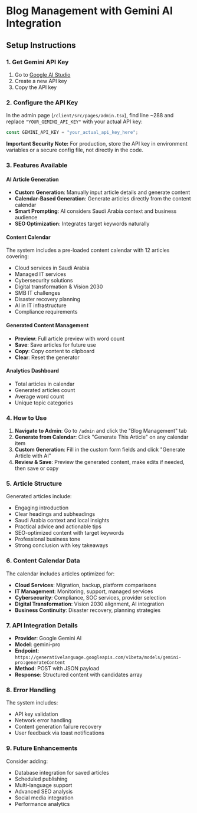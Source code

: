 # Blog Management with Gemini AI Integration

## Setup Instructions

### 1. Get Gemini API Key
1. Go to [Google AI Studio](https://makersuite.google.com/app/apikey)
2. Create a new API key
3. Copy the API key

### 2. Configure the API Key
In the admin page (`/client/src/pages/admin.tsx`), find line ~288 and replace `"YOUR_GEMINI_API_KEY"` with your actual API key:

```typescript
const GEMINI_API_KEY = "your_actual_api_key_here";
```

**Important Security Note:** For production, store the API key in environment variables or a secure config file, not directly in the code.

### 3. Features Available

#### AI Article Generation
- **Custom Generation**: Manually input article details and generate content
- **Calendar-Based Generation**: Generate articles directly from the content calendar
- **Smart Prompting**: AI considers Saudi Arabia context and business audience
- **SEO Optimization**: Integrates target keywords naturally

#### Content Calendar
The system includes a pre-loaded content calendar with 12 articles covering:
- Cloud services in Saudi Arabia
- Managed IT services
- Cybersecurity solutions
- Digital transformation & Vision 2030
- SMB IT challenges
- Disaster recovery planning
- AI in IT infrastructure
- Compliance requirements

#### Generated Content Management
- **Preview**: Full article preview with word count
- **Save**: Save articles for future use
- **Copy**: Copy content to clipboard
- **Clear**: Reset the generator

#### Analytics Dashboard
- Total articles in calendar
- Generated articles count
- Average word count
- Unique topic categories

### 4. How to Use

1. **Navigate to Admin**: Go to `/admin` and click the "Blog Management" tab
2. **Generate from Calendar**: Click "Generate This Article" on any calendar item
3. **Custom Generation**: Fill in the custom form fields and click "Generate Article with AI"
4. **Review & Save**: Preview the generated content, make edits if needed, then save or copy

### 5. Article Structure
Generated articles include:
- Engaging introduction
- Clear headings and subheadings
- Saudi Arabia context and local insights
- Practical advice and actionable tips
- SEO-optimized content with target keywords
- Professional business tone
- Strong conclusion with key takeaways

### 6. Content Calendar Data
The calendar includes articles optimized for:
- **Cloud Services**: Migration, backup, platform comparisons
- **IT Management**: Monitoring, support, managed services
- **Cybersecurity**: Compliance, SOC services, provider selection
- **Digital Transformation**: Vision 2030 alignment, AI integration
- **Business Continuity**: Disaster recovery, planning strategies

### 7. API Integration Details
- **Provider**: Google Gemini AI
- **Model**: gemini-pro
- **Endpoint**: `https://generativelanguage.googleapis.com/v1beta/models/gemini-pro:generateContent`
- **Method**: POST with JSON payload
- **Response**: Structured content with candidates array

### 8. Error Handling
The system includes:
- API key validation
- Network error handling
- Content generation failure recovery
- User feedback via toast notifications

### 9. Future Enhancements
Consider adding:
- Database integration for saved articles
- Scheduled publishing
- Multi-language support
- Advanced SEO analysis
- Social media integration
- Performance analytics
